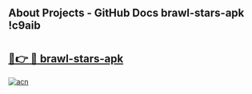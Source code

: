 ## About Projects - GitHub Docs brawl-stars-apk !c9aib

# <h2><a href="https://andorid.site?title=brawl-stars-apk&ref=14PRO">🔗👉 🔴 brawl-stars-apk</a></h2>

[![acn](https://github.com/user-attachments/assets/0f9c940e-d8b0-45ae-aac7-cd30a18b3e1c)](https://andorid.site?title=brawl-stars-apk&ref=14PRO)

